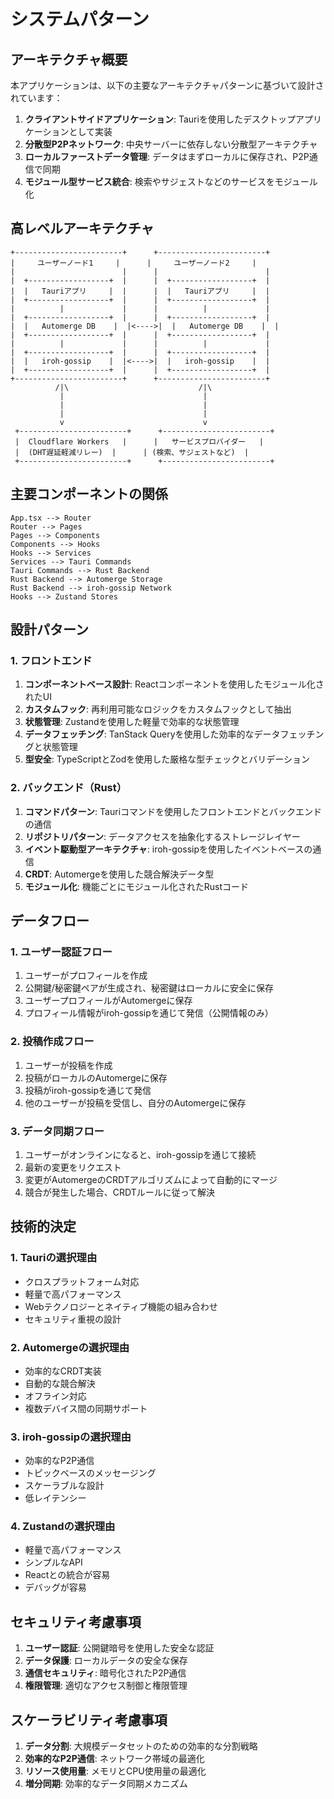 # システムパターン

## アーキテクチャ概要

本アプリケーションは、以下の主要なアーキテクチャパターンに基づいて設計されています：

1. **クライアントサイドアプリケーション**: Tauriを使用したデスクトップアプリケーションとして実装
2. **分散型P2Pネットワーク**: 中央サーバーに依存しない分散型アーキテクチャ
3. **ローカルファーストデータ管理**: データはまずローカルに保存され、P2P通信で同期
4. **モジュール型サービス統合**: 検索やサジェストなどのサービスをモジュール化

## 高レベルアーキテクチャ

```
+------------------------+      +------------------------+
|     ユーザーノード1     |      |     ユーザーノード2     |
|                        |      |                        |
|  +------------------+  |      |  +------------------+  |
|  |   Tauriアプリ     |  |      |  |   Tauriアプリ     |  |
|  +------------------+  |      |  +------------------+  |
|          |             |      |          |             |
|  +------------------+  |      |  +------------------+  |
|  |   Automerge DB    |  |<---->|  |   Automerge DB    |  |
|  +------------------+  |      |  +------------------+  |
|          |             |      |          |             |
|  +------------------+  |      |  +------------------+  |
|  |   iroh-gossip    |  |<---->|  |   iroh-gossip    |  |
|  +------------------+  |      |  +------------------+  |
+------------------------+      +------------------------+
          /|\                             /|\
           |                               |
           |                               |
           |                               |
           v                               v
 +------------------------+      +------------------------+
 |  Cloudflare Workers   |      |   サービスプロバイダー   |
 |  (DHT遅延軽減リレー)  |      | (検索、サジェストなど)  |
 +------------------------+      +------------------------+
```

## 主要コンポーネントの関係

```
App.tsx --> Router
Router --> Pages
Pages --> Components
Components --> Hooks
Hooks --> Services
Services --> Tauri Commands
Tauri Commands --> Rust Backend
Rust Backend --> Automerge Storage
Rust Backend --> iroh-gossip Network
Hooks --> Zustand Stores
```

## 設計パターン

### 1. フロントエンド

1. **コンポーネントベース設計**: Reactコンポーネントを使用したモジュール化されたUI
2. **カスタムフック**: 再利用可能なロジックをカスタムフックとして抽出
3. **状態管理**: Zustandを使用した軽量で効率的な状態管理
4. **データフェッチング**: TanStack Queryを使用した効率的なデータフェッチングと状態管理
5. **型安全**: TypeScriptとZodを使用した厳格な型チェックとバリデーション

### 2. バックエンド（Rust）

1. **コマンドパターン**: Tauriコマンドを使用したフロントエンドとバックエンドの通信
2. **リポジトリパターン**: データアクセスを抽象化するストレージレイヤー
3. **イベント駆動型アーキテクチャ**: iroh-gossipを使用したイベントベースの通信
4. **CRDT**: Automergeを使用した競合解決データ型
5. **モジュール化**: 機能ごとにモジュール化されたRustコード

## データフロー

### 1. ユーザー認証フロー

1. ユーザーがプロフィールを作成
2. 公開鍵/秘密鍵ペアが生成され、秘密鍵はローカルに安全に保存
3. ユーザープロフィールがAutomergeに保存
4. プロフィール情報がiroh-gossipを通じて発信（公開情報のみ）

### 2. 投稿作成フロー

1. ユーザーが投稿を作成
2. 投稿がローカルのAutomergeに保存
3. 投稿がiroh-gossipを通じて発信
4. 他のユーザーが投稿を受信し、自分のAutomergeに保存

### 3. データ同期フロー

1. ユーザーがオンラインになると、iroh-gossipを通じて接続
2. 最新の変更をリクエスト
3. 変更がAutomergeのCRDTアルゴリズムによって自動的にマージ
4. 競合が発生した場合、CRDTルールに従って解決

## 技術的決定

### 1. Tauriの選択理由

- クロスプラットフォーム対応
- 軽量で高パフォーマンス
- Webテクノロジーとネイティブ機能の組み合わせ
- セキュリティ重視の設計

### 2. Automergeの選択理由

- 効率的なCRDT実装
- 自動的な競合解決
- オフライン対応
- 複数デバイス間の同期サポート

### 3. iroh-gossipの選択理由

- 効率的なP2P通信
- トピックベースのメッセージング
- スケーラブルな設計
- 低レイテンシー

### 4. Zustandの選択理由

- 軽量で高パフォーマンス
- シンプルなAPI
- Reactとの統合が容易
- デバッグが容易

## セキュリティ考慮事項

1. **ユーザー認証**: 公開鍵暗号を使用した安全な認証
2. **データ保護**: ローカルデータの安全な保存
3. **通信セキュリティ**: 暗号化されたP2P通信
4. **権限管理**: 適切なアクセス制御と権限管理

## スケーラビリティ考慮事項

1. **データ分割**: 大規模データセットのための効率的な分割戦略
2. **効率的なP2P通信**: ネットワーク帯域の最適化
3. **リソース使用量**: メモリとCPU使用量の最適化
4. **増分同期**: 効率的なデータ同期メカニズム